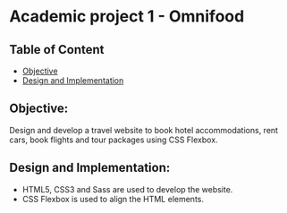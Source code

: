 # Academic project 1 - Omnifood
## Table of Content
* [Objective](#Objective)
* [Design and Implementation](#Design-and-Implementation)

## Objective:  
Design and develop a travel website to book hotel accommodations, rent cars, book flights and tour packages using CSS Flexbox.

## Design and Implementation:
*	HTML5, CSS3 and Sass are used to develop the website. 
*	CSS Flexbox is used to align the HTML elements.
